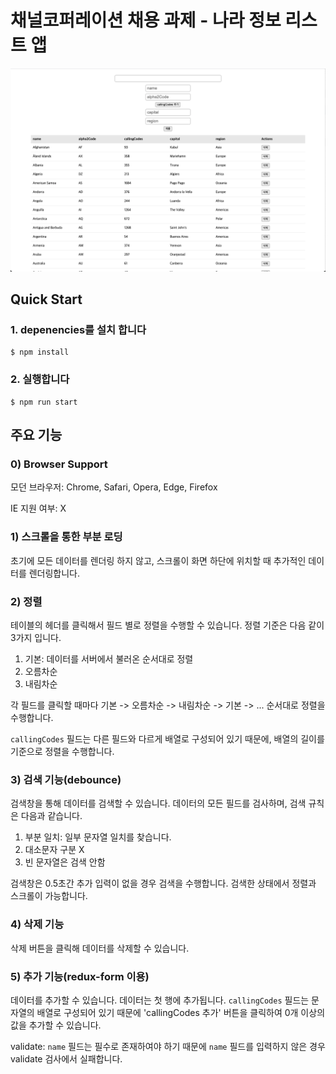 # 채널코퍼레이션 채용 과제 - 나라 정보 리스트 앱

![image](./assets/screenshot.png)

## Quick Start

### 1. depenencies를 설치 합니다

```
$ npm install
```

### 2. 실행합니다

```
$ npm run start
```

## 주요 기능

### 0) Browser Support

모던 브라우저: Chrome, Safari, Opera, Edge, Firefox

IE 지원 여부: X

### 1) 스크롤을 통한 부분 로딩

초기에 모든 데이터를 렌더링 하지 않고, 스크롤이 화면 하단에 위치할 때 추가적인 데이터를 렌더링합니다.

### 2) 정렬

테이블의 헤더를 클릭해서 필드 별로 정렬을 수행할 수 있습니다. 정렬 기준은 다음 같이 3가지 입니다.

1. 기본: 데이터를 서버에서 불러온 순서대로 정렬
2. 오름차순
3. 내림차순

각 필드를 클릭할 때마다 기본 -> 오름차순 -> 내림차순 -> 기본 -> ... 순서대로 정렬을 수행합니다.

`callingCodes` 필드는 다른 필드와 다르게 배열로 구성되어 있기 때문에, 배열의 길이를 기준으로 정렬을 수행합니다.

### 3) 검색 기능(debounce)

검색창을 통해 데이터를 검색할 수 있습니다. 데이터의 모든 필드를 검사하며, 검색 규칙은 다음과 같습니다.

1. 부분 일치: 일부 문자열 일치를 찾습니다.
2. 대소문자 구분 X
3. 빈 문자열은 검색 안함

검색창은 0.5초간 추가 입력이 없을 경우 검색을 수행합니다. 검색한 상태에서 정렬과 스크롤이 가능합니다.

### 4) 삭제 기능

삭제 버튼을 클릭해 데이터를 삭제할 수 있습니다.

### 5) 추가 기능(redux-form 이용)

데이터를 추가할 수 있습니다. 데이터는 첫 행에 추가됩니다. `callingCodes` 필드는 문자열의 배열로 구성되어 있기 때문에 'callingCodes 추가' 버튼을 클릭하여 0개 이상의 값을 추가할 수 있습니다.

validate: `name` 필드는 필수로 존재하여야 하기 때문에 `name` 필드를 입력하지 않은 경우 validate 검사에서 실패합니다.
